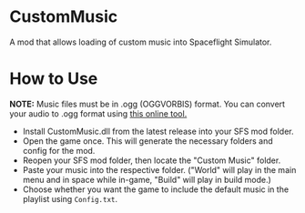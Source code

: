 # CustomMusic
A mod that allows loading of custom music into Spaceflight Simulator.

# How to Use

**NOTE:** Music files must be in .ogg (OGGVORBIS) format. You can convert your audio to .ogg format using [this online tool.](https://convertio.co/mp3-ogg/)

- Install CustomMusic.dll from the latest release into your SFS mod folder. 
- Open the game once. This will generate the necessary folders and config for the mod. 
- Reopen your SFS mod folder, then locate the "Custom Music" folder.
- Paste your music into the respective folder. ("World" will play in the main menu and in space while in-game, "Build" will play in build mode.)
- Choose whether you want the game to include the default music in the playlist using `Config.txt`.
